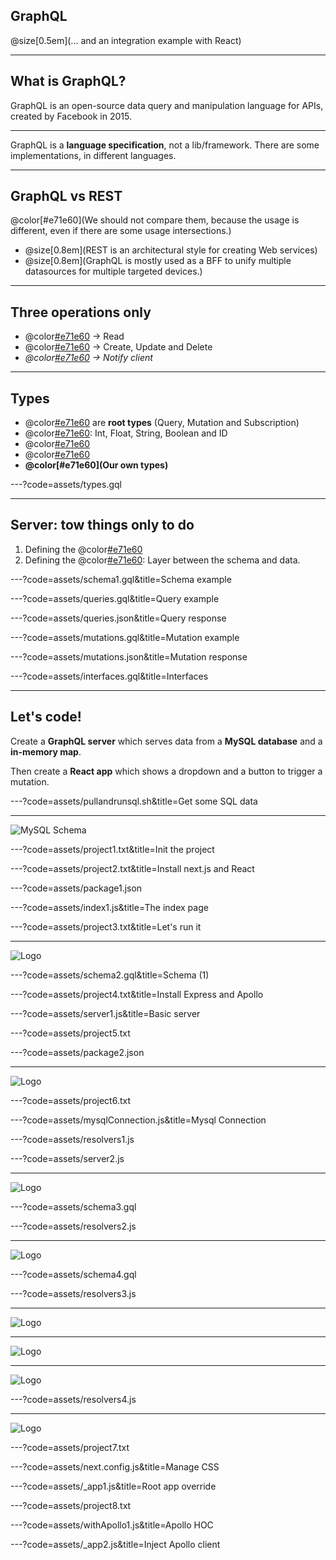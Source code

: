 
## GraphQL

@size[0.5em](... and an integration example with React)

---

## What is GraphQL?

GraphQL is an open-source data query and manipulation language for APIs, created by Facebook in 2015.

---

GraphQL is a **language specification**, not a lib/framework. There are some implementations, in different languages.

---

## GraphQL vs REST

@color[#e71e60](We should not compare them, because the usage is different, even if there are some usage intersections.)

* @size[0.8em](REST is an architectural style for creating Web services)
* @size[0.8em](GraphQL is mostly used as a BFF to unify multiple datasources for multiple targeted devices.)

---

## Three operations only

* @color[#e71e60](Query) -> Read
* @color[#e71e60](Mutation) -> Create, Update and Delete
* _@color[#e71e60](Subscription) -> Notify client_

---

## Types

* @color[#e71e60](Operations) are **root types** (Query, Mutation and Subscription)
* @color[#e71e60](Scalars): Int, Float, String, Boolean and ID
* @color[#e71e60](Enumerations)
* @color[#e71e60](Lists)
* **@color[#e71e60](Our own types)**

---?code=assets/types.gql

---

## Server: tow things only to do

1. Defining the @color[#e71e60](schema)
2. Defining the @color[#e71e60](resolvers): Layer between the schema and data.

---?code=assets/schema1.gql&title=Schema example

---?code=assets/queries.gql&title=Query example

---?code=assets/queries.json&title=Query response

---?code=assets/mutations.gql&title=Mutation example

---?code=assets/mutations.json&title=Mutation response

---?code=assets/interfaces.gql&title=Interfaces

---

## Let's code!

Create a **GraphQL server** which serves data from a **MySQL database** and a **in-memory map**.

Then create a **React app** which shows a dropdown and a button to trigger a mutation.

---?code=assets/pullandrunsql.sh&title=Get some SQL data

---

![MySQL Schema](assets/employees-schema.png)

---?code=assets/project1.txt&title=Init the project

---?code=assets/project2.txt&title=Install next.js and React

---?code=assets/package1.json

---?code=assets/index1.js&title=The index page

---?code=assets/project3.txt&title=Let's run it

---

![Logo](assets/screen1.png)

---?code=assets/schema2.gql&title=Schema (1)

---?code=assets/project4.txt&title=Install Express and Apollo

---?code=assets/server1.js&title=Basic server

---?code=assets/project5.txt

---?code=assets/package2.json

---

![Logo](assets/screen2.png)

---?code=assets/project6.txt

---?code=assets/mysqlConnection.js&title=Mysql Connection

---?code=assets/resolvers1.js

---?code=assets/server2.js

---

![Logo](assets/screen3.png)

---?code=assets/schema3.gql

---?code=assets/resolvers2.js

---

![Logo](assets/screen4.png)

---?code=assets/schema4.gql

---?code=assets/resolvers3.js

---

![Logo](assets/screen5.png)

---

![Logo](assets/screen6.png)

---

![Logo](assets/screen7.png)

---?code=assets/resolvers4.js

---

![Logo](assets/screen8.png)

---?code=assets/project7.txt

---?code=assets/next.config.js&title=Manage CSS

---?code=assets/_app1.js&title=Root app override

---?code=assets/project8.txt

---?code=assets/withApollo1.js&title=Apollo HOC

---?code=assets/_app2.js&title=Inject Apollo client
